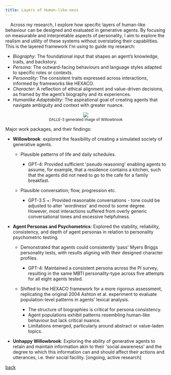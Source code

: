 ```yaml
---
title: Layers of Human-like-ness
---
```


<p>&nbsp;&nbsp;&nbsp;&nbsp;Across my research, I explore how specific layers of human-like behaviour can be designed and evaluated in generative agents. By focusing on measurable and interpretable aspects of personality, I aim to explore the realism and utility of these systems without overstating their capabilities. This is the layered framework I'm using to guide my research: </p>

- *Biography*: The foundational input that shapes an agent’s knowledge, traits, and backstory.
- *Persona*: The outward-facing behaviours and language styles adapted to specific roles or contexts.
- *Personality*: The consistent traits expressed across interactions, informed by frameworks like HEXACO.
- *Character*: A reflection of ethical alignment and value-driven decisions, as framed by the agent’s biography and its experiences.
- *Humanlike Adaptability*: The aspirational goal of creating agents that navigate ambiguity and context with greater nuance.

<p align=center><img src="https://drsezzer.github.io/willowbrook2.png" /><br>
<small>DALLE-3 generated image of Willowbrook</small></p>

Major work packages, and their findings:

- <b>Willowbrook</b>: explored the feasibility of creating a simulated society of generative agents.
    - Plausible patterns of life and daily schedules.
        - GPT-4: Provided sufficient 'pseudo reasoning' enabling agents to assume, for example, that a residence contains a kitchen, such that the agents did not need to go to the cafe for a family breakfast.

    - Plausible conversation; flow, progression etc. 
        - GPT-3.5 +: Provided reasonable conversations - tone could be adjusted to alter 'wordiness' and mood to some degree.  However, most interactions suffered from overly generic conversational tones and excessive helpfulness.

- <b>Agent Personas and Psychometrics</b>: Explored the stability, reliability, consistency, and depth of agent personas in relation to personality psychometric testing.

    - Demonstrated that agents could consistently 'pass' Myers Briggs personality tests, with results aligning with their designed character profiles.
    
        - GPT-4: Maintained a consistent persona across the PI survey, resulting in the same MBTI personality-type across five attempts for all eight agents tested.

    - Shifted to the HEXACO framework for a more rigorous assessment, replicating the original 2004 Ashton et al. experiment to evaluate population-level patterns in agents’ lexical analysis.

        - The structure of biographies is critical for persona consistency.
        - Agent populations exhibit patterns resembling human-like behaviour but lack critical nuance.
        - Limitations emerged, particularly around abstract or value-laden topics.

- <b>Unhappy Willowbrook</b>: Exploring the ability of generative agents to retain and maintain information akin to their 'social awareness' and the degree to which this information can and should affect their actions and utterances, i.e. their social facility.  [ongoing, active research]

[back](index.md)
